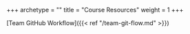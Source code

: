 +++
archetype = ""
title = "Course Resources"
weight = 1
+++


[Team GitHub Workflow]({{< ref "/team-git-flow.md" >}})